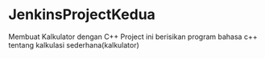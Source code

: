 # JenkinsProjectKedua
Membuat Kalkulator dengan C++
Project ini berisikan program bahasa c++ tentang kalkulasi sederhana(kalkulator)
